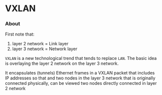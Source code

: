 # VXLAN
### About
First note that: 
1. layer 2 network = Link layer
2. layer 3 network = Network layer


`VXLAN` is a new technological trend that tends to replace `LAN`. The basic idea is overlaying the layer 2 network on the layer 3 network.

It encapsulates (tunnels) Ethernet frames in a VXLAN packet that includes IP addresses so that and two nodes in the layer 3 network that is originally connected physically, can be viewed two nodes directly connected in layer 2 network
